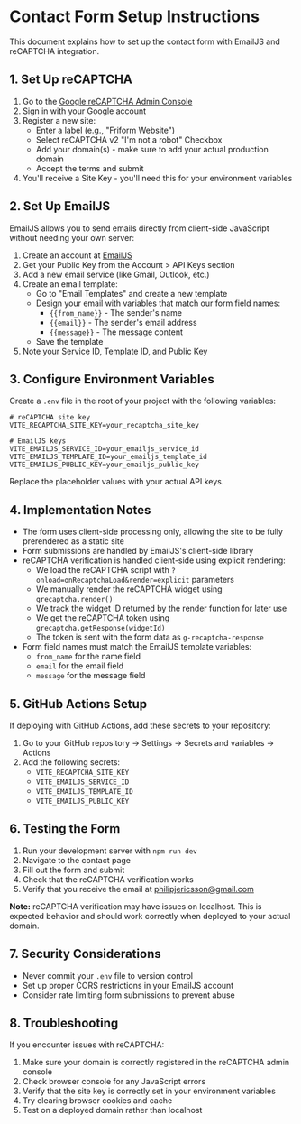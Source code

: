 # Contact Form Setup Instructions

This document explains how to set up the contact form with EmailJS and reCAPTCHA integration.

## 1. Set Up reCAPTCHA

1. Go to the [Google reCAPTCHA Admin Console](https://www.google.com/recaptcha/admin)
2. Sign in with your Google account
3. Register a new site:
   - Enter a label (e.g., "Friform Website")
   - Select reCAPTCHA v2 "I'm not a robot" Checkbox
   - Add your domain(s) - make sure to add your actual production domain
   - Accept the terms and submit
4. You'll receive a Site Key - you'll need this for your environment variables

## 2. Set Up EmailJS

EmailJS allows you to send emails directly from client-side JavaScript without needing your own server:

1. Create an account at [EmailJS](https://www.emailjs.com/)
2. Get your Public Key from the Account > API Keys section
3. Add a new email service (like Gmail, Outlook, etc.)
4. Create an email template:
   - Go to "Email Templates" and create a new template
   - Design your email with variables that match our form field names:
     - `{{from_name}}` - The sender's name
     - `{{email}}` - The sender's email address
     - `{{message}}` - The message content
   - Save the template
5. Note your Service ID, Template ID, and Public Key

## 3. Configure Environment Variables

Create a `.env` file in the root of your project with the following variables:

```
# reCAPTCHA site key
VITE_RECAPTCHA_SITE_KEY=your_recaptcha_site_key

# EmailJS keys
VITE_EMAILJS_SERVICE_ID=your_emailjs_service_id
VITE_EMAILJS_TEMPLATE_ID=your_emailjs_template_id
VITE_EMAILJS_PUBLIC_KEY=your_emailjs_public_key
```

Replace the placeholder values with your actual API keys.

## 4. Implementation Notes

- The form uses client-side processing only, allowing the site to be fully prerendered as a static site
- Form submissions are handled by EmailJS's client-side library
- reCAPTCHA verification is handled client-side using explicit rendering:
  - We load the reCAPTCHA script with `?onload=onRecaptchaLoad&render=explicit` parameters
  - We manually render the reCAPTCHA widget using `grecaptcha.render()`
  - We track the widget ID returned by the render function for later use
  - We get the reCAPTCHA token using `grecaptcha.getResponse(widgetId)`
  - The token is sent with the form data as `g-recaptcha-response`
- Form field names must match the EmailJS template variables:
  - `from_name` for the name field
  - `email` for the email field
  - `message` for the message field

## 5. GitHub Actions Setup

If deploying with GitHub Actions, add these secrets to your repository:

1. Go to your GitHub repository → Settings → Secrets and variables → Actions
2. Add the following secrets:
   - `VITE_RECAPTCHA_SITE_KEY`
   - `VITE_EMAILJS_SERVICE_ID`
   - `VITE_EMAILJS_TEMPLATE_ID`
   - `VITE_EMAILJS_PUBLIC_KEY`

## 6. Testing the Form

1. Run your development server with `npm run dev`
2. Navigate to the contact page
3. Fill out the form and submit
4. Check that the reCAPTCHA verification works
5. Verify that you receive the email at philipjericsson@gmail.com

**Note:** reCAPTCHA verification may have issues on localhost. This is expected behavior and should work correctly when deployed to your actual domain.

## 7. Security Considerations

- Never commit your `.env` file to version control
- Set up proper CORS restrictions in your EmailJS account
- Consider rate limiting form submissions to prevent abuse 

## 8. Troubleshooting

If you encounter issues with reCAPTCHA:

1. Make sure your domain is correctly registered in the reCAPTCHA admin console
2. Check browser console for any JavaScript errors
3. Verify that the site key is correctly set in your environment variables
4. Try clearing browser cookies and cache
5. Test on a deployed domain rather than localhost 